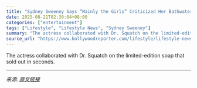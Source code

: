 ```yaml
---
title: "Sydney Sweeney Says “Mainly the Girls” Criticized Her Bathwater-Infused Soap"
date: 2025-08-21T02:30:04+08:00
categories: ["entertainment"]
tags: ["Lifestyle", "Lifestyle News", "Sydney Sweeney"]
summary: "The actress collaborated with Dr. Squatch on the limited-edition soap that sold out in seconds."
source_url: "https://www.hollywoodreporter.com/lifestyle/lifestyle-news/sydney-sweeney-mainly-girls-criticized-bathwater-soap-1236349882/"
---
```


The actress collaborated with Dr. Squatch on the limited-edition soap that sold out in seconds.

---

*来源: [原文链接](https://www.hollywoodreporter.com/lifestyle/lifestyle-news/sydney-sweeney-mainly-girls-criticized-bathwater-soap-1236349882/)*
